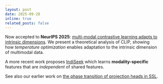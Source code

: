 ```yaml
---
layout: post
date: 2025-09-28
inline: true
related_posts: false
---
```


Now accepted to **NeurIPS 2025**: [multi-modal contrastive learning adapts to intrinsic dimensions](https://arxiv.org/abs/2505.12473). We present a theoretical analysis of CLIP, showing how *temperature optimization* enables adaptation to the intrinsic dimension of multimodal data. 

A more recent work proposes [IndiSeek](https://arxiv.org/abs/2509.21584) which learns **modality-specific** features that are *independent* of shared features.

See also our earlier work on [the phase transition of projection heads in SSL](https://arxiv.org/abs/2306.03335).
